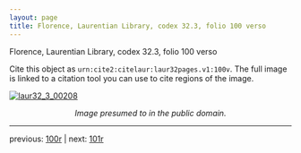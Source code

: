 ```yaml
---
layout: page
title: Florence, Laurentian Library, codex 32.3, folio 100 verso
---
```


Florence, Laurentian Library, codex 32.3, folio 100 verso

Cite this object as `urn:cite2:citelaur:laur32pages.v1:100v`.  The full image is linked to a citation tool you can use to cite regions of the image.

[![laur32_3_00208](http://www.homermultitext.org/iipsrv?IIIF=/project/homer/pyramidal/deepzoom/citelaur/laur32imgs/v1/laur32_3_00208.tif/full/800,/0/default.jpg)](http://www.homermultitext.org/ict2/?urn=urn:cite2:citelaur:laur32imgs.v1:laur32_3_00208) 

<p style="text-align: center; font-style: italic;">Image presumed to in the public domain.</p>

---

previous: [100r](../100r/) | next: [101r](../101r/)